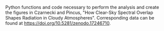 Python functions and code necessary to perform the analysis and create the figures in Czarnecki and Pincus, "How Clear-Sky Spectral Overlap Shapes Radiation in Cloudy Atmospheres". Corresponding data can be found at https://doi.org/10.5281/zenodo.17246710.
